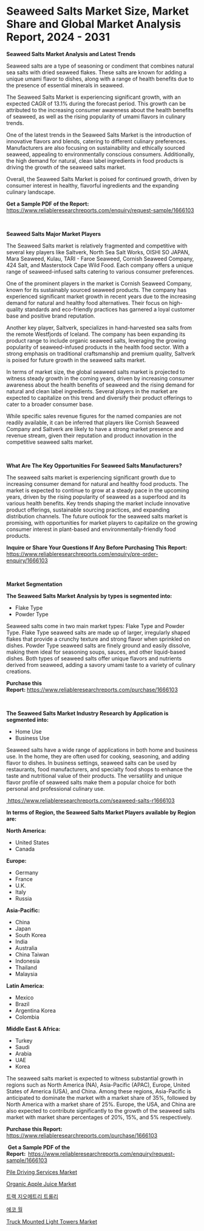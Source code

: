 <p><h1>Seaweed Salts Market Size, Market Share and Global Market Analysis Report, 2024 - 2031</h1></p><p><strong>Seaweed Salts Market Analysis and Latest Trends</strong></p>
<p><p>Seaweed salts are a type of seasoning or condiment that combines natural sea salts with dried seaweed flakes. These salts are known for adding a unique umami flavor to dishes, along with a range of health benefits due to the presence of essential minerals in seaweed.</p><p>The Seaweed Salts Market is experiencing significant growth, with an expected CAGR of 13.1% during the forecast period. This growth can be attributed to the increasing consumer awareness about the health benefits of seaweed, as well as the rising popularity of umami flavors in culinary trends.</p><p>One of the latest trends in the Seaweed Salts Market is the introduction of innovative flavors and blends, catering to different culinary preferences. Manufacturers are also focusing on sustainability and ethically sourced seaweed, appealing to environmentally conscious consumers. Additionally, the high demand for natural, clean label ingredients in food products is driving the growth of the seaweed salts market.</p><p>Overall, the Seaweed Salts Market is poised for continued growth, driven by consumer interest in healthy, flavorful ingredients and the expanding culinary landscape.</p></p>
<p><strong>Get a Sample PDF of the Report:&nbsp;</strong> <a href="https://www.reliableresearchreports.com/enquiry/request-sample/1666103">https://www.reliableresearchreports.com/enquiry/request-sample/1666103</a></p>
<p>&nbsp;</p>
<p><strong>Seaweed Salts Major Market Players</strong></p>
<p><p>The Seaweed Salts market is relatively fragmented and competitive with several key players like Saltverk, North Sea Salt Works, OISHI SO JAPAN, Mara Seaweed, Kulau, TARI - Faroe Seaweed, Cornish Seaweed Company, 424 Salt, and Masterstock Cape Wild Food. Each company offers a unique range of seaweed-infused salts catering to various consumer preferences.</p><p>One of the prominent players in the market is Cornish Seaweed Company, known for its sustainably sourced seaweed products. The company has experienced significant market growth in recent years due to the increasing demand for natural and healthy food alternatives. Their focus on high-quality standards and eco-friendly practices has garnered a loyal customer base and positive brand reputation.</p><p>Another key player, Saltverk, specializes in hand-harvested sea salts from the remote Westfjords of Iceland. The company has been expanding its product range to include organic seaweed salts, leveraging the growing popularity of seaweed-infused products in the health food sector. With a strong emphasis on traditional craftsmanship and premium quality, Saltverk is poised for future growth in the seaweed salts market.</p><p>In terms of market size, the global seaweed salts market is projected to witness steady growth in the coming years, driven by increasing consumer awareness about the health benefits of seaweed and the rising demand for natural and clean label ingredients. Several players in the market are expected to capitalize on this trend and diversify their product offerings to cater to a broader consumer base.</p><p>While specific sales revenue figures for the named companies are not readily available, it can be inferred that players like Cornish Seaweed Company and Saltverk are likely to have a strong market presence and revenue stream, given their reputation and product innovation in the competitive seaweed salts market.</p></p>
<p>&nbsp;</p>
<p><strong>What Are The Key Opportunities For Seaweed Salts Manufacturers?</strong></p>
<p><p>The seaweed salts market is experiencing significant growth due to increasing consumer demand for natural and healthy food products. The market is expected to continue to grow at a steady pace in the upcoming years, driven by the rising popularity of seaweed as a superfood and its various health benefits. Key trends shaping the market include innovative product offerings, sustainable sourcing practices, and expanding distribution channels. The future outlook for the seaweed salts market is promising, with opportunities for market players to capitalize on the growing consumer interest in plant-based and environmentally-friendly food products.</p></p>
<p><strong>Inquire or Share Your Questions If Any Before Purchasing This Report:</strong> <a href="https://www.reliableresearchreports.com/enquiry/pre-order-enquiry/1666103">https://www.reliableresearchreports.com/enquiry/pre-order-enquiry/1666103</a></p>
<p>&nbsp;</p>
<p><strong>Market Segmentation</strong></p>
<p><strong>The Seaweed Salts Market Analysis by types is segmented into:</strong></p>
<p><ul><li>Flake Type</li><li>Powder Type</li></ul></p>
<p><p>Seaweed salts come in two main market types: Flake Type and Powder Type. Flake Type seaweed salts are made up of larger, irregularly shaped flakes that provide a crunchy texture and strong flavor when sprinkled on dishes. Powder Type seaweed salts are finely ground and easily dissolve, making them ideal for seasoning soups, sauces, and other liquid-based dishes. Both types of seaweed salts offer unique flavors and nutrients derived from seaweed, adding a savory umami taste to a variety of culinary creations.</p></p>
<p><strong>Purchase this Report:&nbsp;</strong><a href="https://www.reliableresearchreports.com/purchase/1666103">https://www.reliableresearchreports.com/purchase/1666103</a></p>
<p>&nbsp;</p>
<p><strong>The Seaweed Salts Market Industry Research by Application is segmented into:</strong></p>
<p><ul><li>Home Use</li><li>Business Use</li></ul></p>
<p><p>Seaweed salts have a wide range of applications in both home and business use. In the home, they are often used for cooking, seasoning, and adding flavor to dishes. In business settings, seaweed salts can be used by restaurants, food manufacturers, and specialty food shops to enhance the taste and nutritional value of their products. The versatility and unique flavor profile of seaweed salts make them a popular choice for both personal and professional culinary use.</p></p>
<p><a href="https://www.reliableresearchreports.com/seaweed-salts-r1666103">&nbsp;https://www.reliableresearchreports.com/seaweed-salts-r1666103</a></p>
<p><strong>In terms of Region, the Seaweed Salts Market Players available by Region are:</strong></p>
<p>
    <p> <strong> North America: </strong>
        <ul>
            <li>United States</li>
            <li>Canada</li>
        </ul>
        </p> 
    <p> <strong> Europe: </strong>
        <ul>
            <li>Germany</li>
            <li>France</li>
            <li>U.K.</li>
            <li>Italy</li>
            <li>Russia</li>
        </ul>
        </p> 
    <p> <strong> Asia-Pacific: </strong>
        <ul>
            <li>China</li>
            <li>Japan</li>
            <li>South Korea</li>
            <li>India</li>
            <li>Australia</li>
            <li>China Taiwan</li>
            <li>Indonesia</li>
            <li>Thailand</li>
            <li>Malaysia</li>
        </ul>
        </p> 
    <p> <strong> Latin America: </strong>
        <ul>
            <li>Mexico</li>
            <li>Brazil</li>
            <li>Argentina Korea</li>
            <li>Colombia</li>
        </ul>
        </p> 
    <p> <strong> Middle East & Africa: </strong>
        <ul>
            <li>Turkey</li>
            <li>Saudi</li>
            <li>Arabia</li>
            <li>UAE</li>
            <li>Korea</li>
        </ul>
    </p>
    </p>
<p><p>The seaweed salts market is expected to witness substantial growth in regions such as North America (NA), Asia-Pacific (APAC), Europe, United States of America (USA), and China. Among these regions, Asia-Pacific is anticipated to dominate the market with a market share of 35%, followed by North America with a market share of 25%. Europe, the USA, and China are also expected to contribute significantly to the growth of the seaweed salts market with market share percentages of 20%, 15%, and 5% respectively.</p></p>
<p><strong>Purchase this Report: </strong><a href="https://www.reliableresearchreports.com/purchase/1666103">https://www.reliableresearchreports.com/purchase/1666103</a></p>
<p>&nbsp;<strong>Get a Sample PDF of the Report:&nbsp;&nbsp;</strong><a href="https://www.reliableresearchreports.com/enquiry/request-sample/1666103">https://www.reliableresearchreports.com/enquiry/request-sample/1666103</a></p>
<p><strong></strong></p>
<p><p><a href="https://medium.com/@abdulkoss1996/pile-driving-services-market-furnishes-information-on-market-share-market-trends-and-market-6c4409835186">Pile Driving Services Market</a></p><p><a href="https://www.linkedin.com/pulse/organic-apple-juice-market-key-successful-business-strategy-hp1je">Organic Apple Juice Market</a></p><p><a href="https://github.com/wallacBahrtyinger567686/Market-Research-Report-List-1/blob/main/472775555287.md">트랙 지오메트리 트롤리</a></p><p><a href="https://medium.com/@kelsiorphy/%EC%97%90%EC%BD%94-%EC%9B%94-%EB%A7%88%EC%BC%93-%EA%B7%9C%EB%AA%A8-%EB%B0%8F-%EC%8B%9C%EC%9E%A5-%ED%8A%B8%EB%A0%8C%EB%93%9C-%EC%99%84%EC%A0%84%ED%95%9C-%EC%82%B0%EC%97%85-%EA%B0%9C%EC%9A%94-2024%EB%85%84%EB%B6%80%ED%84%B0-2031%EB%85%84-c8c7cf7f1849">에코 월</a></p><p><a href="https://github.com/Sarissaschmalingtr6fz2739/Market-Research-Report-List-2/blob/main/truck-mounted-light-towers-market.md">Truck Mounted Light Towers Market</a></p></p>
